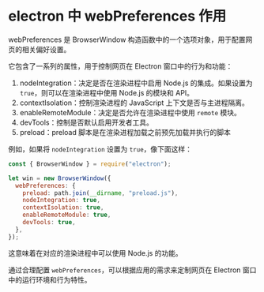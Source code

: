 # electron 中 webPreferences 作用

webPreferences 是 BrowserWindow 构造函数中的一个选项对象，用于配置网页的相关偏好设置。

它包含了一系列的属性，用于控制网页在 Electron 窗口中的行为和功能：

1. nodeIntegration：决定是否在渲染进程中启用 Node.js 的集成。如果设置为 `true`，则可以在渲染进程中使用 Node.js 的模块和 API。
2. contextIsolation：控制渲染进程的 JavaScript 上下文是否与主进程隔离。
3. enableRemoteModule：决定是否允许在渲染进程中使用 `remote` 模块。
4. devTools：控制是否默认启用开发者工具。
5. preload：preload 脚本是在渲染进程加载之前预先加载并执行的脚本

例如，如果将 `nodeIntegration` 设置为 `true`，像下面这样：

```javascript
const { BrowserWindow } = require("electron");

let win = new BrowserWindow({
  webPreferences: {
    preload: path.join(__dirname, "preload.js"),
    nodeIntegration: true,
    contextIsolation: true,
    enableRemoteModule: true,
    devTools: true,
  },
});
```

这意味着在对应的渲染进程中可以使用 Node.js 的功能。

通过合理配置 `webPreferences`，可以根据应用的需求来定制网页在 Electron 窗口中的运行环境和行为特性。
